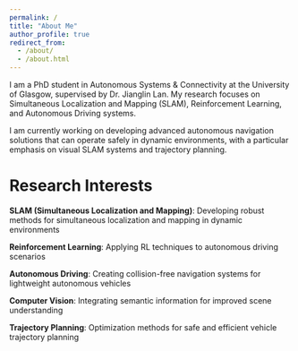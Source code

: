 ```yaml
---
permalink: /
title: "About Me"
author_profile: true
redirect_from: 
  - /about/
  - /about.html
---
```


I am a PhD student in Autonomous Systems & Connectivity at the University of Glasgow, supervised by Dr. Jianglin Lan. My research focuses on Simultaneous Localization and Mapping (SLAM), Reinforcement Learning, and Autonomous Driving systems.

I am currently working on developing advanced autonomous navigation solutions that can operate safely in dynamic environments, with a particular emphasis on visual SLAM systems and trajectory planning.

Research Interests
======
**SLAM (Simultaneous Localization and Mapping)**: Developing robust methods for simultaneous localization and mapping in dynamic environments

**Reinforcement Learning**: Applying RL techniques to autonomous driving scenarios

**Autonomous Driving**: Creating collision-free navigation systems for lightweight autonomous vehicles

**Computer Vision**: Integrating semantic information for improved scene understanding

**Trajectory Planning**: Optimization methods for safe and efficient vehicle trajectory planning

